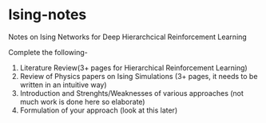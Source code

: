 # Ising-notes
Notes on Ising Networks for Deep Hierarchcical Reinforcement Learning

Complete the following-  
1. Literature Review(3+ pages for Hierarchical Reinforcement Learning)  
2. Review of Physics papers on Ising Simulations (3+ pages, it needs to be written in an intuitive way)  
3. Introduction and Strenghts/Weaknesses of various approaches (not much work is done here so elaborate)  
4. Formulation of your approach (look at this later)  

